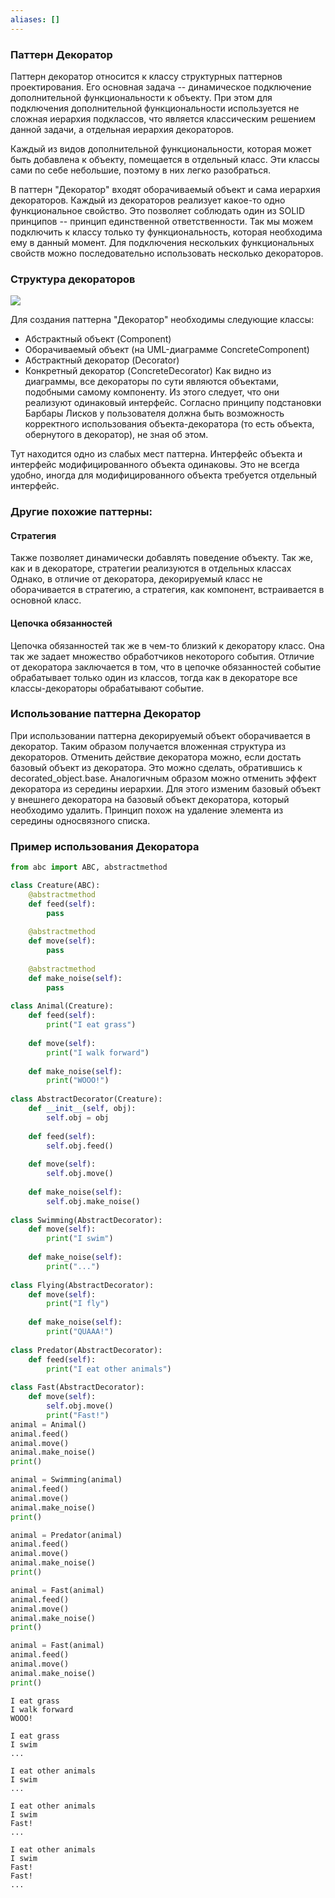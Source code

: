 ```yaml
---
aliases: []
---
```


### Паттерн Декоратор
Паттерн декоратор относится к классу структурных паттернов проектирования. Его основная задача -- динамическое подключение дополнительной функциональности к объекту. При этом для подключения дополнительной функциональности используется не сложная иерархия подклассов, что является классическим решением данной задачи, а отдельная иерархия декораторов.

Каждый из видов дополнительной функциональности, которая может быть добавлена к объекту, помещается в отдельный класс. Эти классы сами по себе небольшие, поэтому в них легко разобраться.

В паттерн "Декоратор" входят оборачиваемый объект и сама иерархия декораторов. Каждый из декораторов реализует какое-то одно функциональное свойство. Это позволяет соблюдать один из SOLID принципов -- принцип единственной ответственности. Так мы можем подключить к классу только ту функциональность, которая необходима ему в данный момент. Для подключения нескольких функциональных свойств можно последовательно использовать несколько декораторов.

### Структура декораторов
![](https://upload.wikimedia.org/wikipedia/commons/thumb/e/e9/Decorator_UML_class_diagram.svg/960px-Decorator_UML_class_diagram.svg.png)

Для создания паттерна "Декоратор" необходимы следующие классы:

* Абстрактный объект (Component)
* Оборачиваемый объект (на UML-диаграмме ConcreteComponent)
* Абстрактный декоратор (Decorator)
* Конкретный декоратор (ConcreteDecorator)
Как видно из диаграммы, все декораторы по сути являются объектами, подобными самому компоненту. Из этого следует, что они реализуют одинаковый интерфейс. Согласно принципу подстановки Барбары Лисков у пользователя должна быть возможность корректного использования объекта-декоратора (то есть объекта, обернутого в декоратор), не зная об этом.

Тут находится одно из слабых мест паттерна. Интерфейс объекта и интерфейс модифицированного объекта одинаковы. Это не всегда удобно, иногда для модифицированного объекта требуется отдельный интерфейс.

### Другие похожие паттерны:
####  Стратегия
Также позволяет динамически добавлять поведение объекту. Так же, как и в декораторе, стратегии реализуются в отдельных классах Однако, в отличие от декоратора, декорируемый класс не оборачивается в стратегию, а стратегия, как компонент, встраивается в основной класс.

#### Цепочка обязанностей
Цепочка обязанностей так же в чем-то близкий к декоратору класс. Она так же задает множество обработчиков некоторого события. Отличие от декоратора заключается в том, что в цепочке обязанностей событие обрабатывает только один из классов, тогда как в декораторе все классы-декораторы обрабатывают событие.

### Использование паттерна Декоратор
При использовании паттерна декорируемый объект оборачивается в декоратор. Таким образом получается вложенная структура из декораторов. Отменить действие декоратора можно, если достать базовый объект из декоратора. Это можно сделать, обратившись к decorated_object.base. Аналогичным образом можно отменить эффект декоратора из середины иерархии. Для этого изменим базовый объект у внешнего декоратора на базовый объект декоратора, который необходимо удалить. Принцип похож на удаление элемента из середины односвязного списка.

### Пример использования Декоратора
```py
from abc import ABC, abstractmethod

class Creature(ABC):
    @abstractmethod
    def feed(self):
        pass
    
    @abstractmethod
    def move(self):
        pass
    
    @abstractmethod
    def make_noise(self):
        pass
    
class Animal(Creature):
    def feed(self):
        print("I eat grass")
        
    def move(self):
        print("I walk forward")
    
    def make_noise(self):
        print("WOOO!")
        
class AbstractDecorator(Creature):
    def __init__(self, obj):
        self.obj = obj
        
    def feed(self):
        self.obj.feed()
    
    def move(self):
        self.obj.move()
    
    def make_noise(self):
        self.obj.make_noise()
        
class Swimming(AbstractDecorator):
    def move(self):
        print("I swim")
    
    def make_noise(self):
        print("...")
        
class Flying(AbstractDecorator):
    def move(self):
        print("I fly")
    
    def make_noise(self):
        print("QUAAA!")
        
class Predator(AbstractDecorator):
    def feed(self):
        print("I eat other animals")
        
class Fast(AbstractDecorator):
    def move(self):
        self.obj.move()
        print("Fast!")
animal = Animal()
animal.feed()
animal.move()
animal.make_noise()
print()

animal = Swimming(animal)
animal.feed()
animal.move()
animal.make_noise()
print()

animal = Predator(animal)
animal.feed()
animal.move()
animal.make_noise()
print()

animal = Fast(animal)
animal.feed()
animal.move()
animal.make_noise()
print()

animal = Fast(animal)
animal.feed()
animal.move()
animal.make_noise()
print()
```
```
I eat grass
I walk forward
WOOO!

I eat grass
I swim
...

I eat other animals
I swim
...

I eat other animals
I swim
Fast!
...

I eat other animals
I swim
Fast!
Fast!
...
```